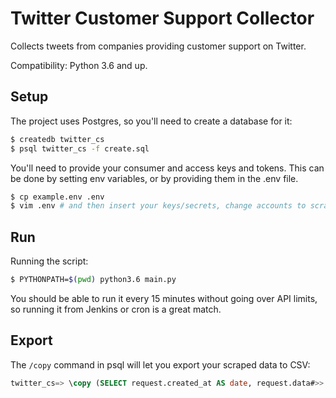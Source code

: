 # Twitter Customer Support Collector

Collects tweets from companies providing customer support on Twitter.

Compatibility: Python 3.6 and up.

## Setup

The project uses Postgres, so you'll need to create a database for it:

```bash
$ createdb twitter_cs
$ psql twitter_cs -f create.sql
```

You'll need to provide your consumer and access keys and tokens.  This can be done by setting env variables, or by providing them in the .env file.

```bash
$ cp example.env .env
$ vim .env # and then insert your keys/secrets, change accounts to scrape
```

## Run

Running the script:

```bash
$ PYTHONPATH=$(pwd) python3.6 main.py
```

You should be able to run it every 15 minutes without going over API limits, so running it from Jenkins or cron is a great match.

## Export

The `/copy` command in psql will let you export your scraped data to CSV:

```SQL
twitter_cs=> \copy (SELECT request.created_at AS date, request.data#>>'{user,screen_name}' AS request_screen_name, request.data->>'text' AS request_text, reply.data#>>'{user,screen_name}' AS reply_screen_name, reply.data->>'text' AS reply_text FROM tweets reply INNER JOIN tweets request ON reply.data ->> 'in_reply_to_status_id' = request.status_id LIMIT 10) TO 'twitter_cs.csv' WITH CSV HEADER;
```

